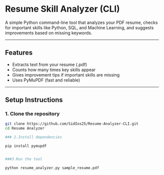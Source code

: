 # Resume Skill Analyzer (CLI)

A simple Python command-line tool that analyzes your PDF resume, checks for important skills like Python, SQL, and Machine Learning, and suggests improvements based on missing keywords.

---

##  Features

- Extracts text from your resume (.pdf)
- Counts how many times key skills appear
- Gives improvement tips if important skills are missing
- Uses PyMuPDF (fast and reliable)

---

##  Setup Instructions

### 1. Clone the repository

```bash
git clone https://github.com/SidIos25/Resume-Analyzer-CLI.git
cd Resume Analyzer

### 2.Install dependencies

pip install pymupdf


###3.Run the tool

python resume_analyzer.py sample_resume.pdf

